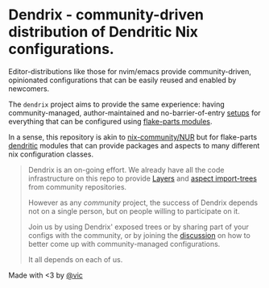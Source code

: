 # Dendrix - community-driven distribution of Dendritic Nix configurations.

Editor-distributions like those for nvim/emacs provide community-driven, opinionated configurations that can be easily reused and enabled by newcomers.

The `dendrix` project aims to provide the same experience: having community-managed, author-maintained and no-barrier-of-entry [setups](Dendrix-Layers.html) for everything that can be configured using [flake-parts modules](https://flake.parts/options/flake-parts-modules.html).

In a sense, this repository is akin to [nix-community/NUR](https://github.com/nix-community/NUR) but for flake-parts [dendritic](Dendritic.html) modules that can provide packages and aspects to many different nix configuration classes.

> Dendrix is an on-going effort. We already have all the code infrastructure on this repo to provide [Layers](Dendrix-Layers.html)
> and [aspect import-trees](Dendrix-Trees.html) from community repositories.
>
> However as any _community_ project, the success of Dendrix depends not on a single person, but on people willing to participate on it.
>
> Join us by using Dendrix' exposed trees or by sharing part of your configs with the community, or by joining the [discussion](https://github.com/vic/dennix/discussions) on how to better come up with community-managed configurations.
>
> It all depends on each of us.

Made with <3 by [@vic](https://github.com/vic)
